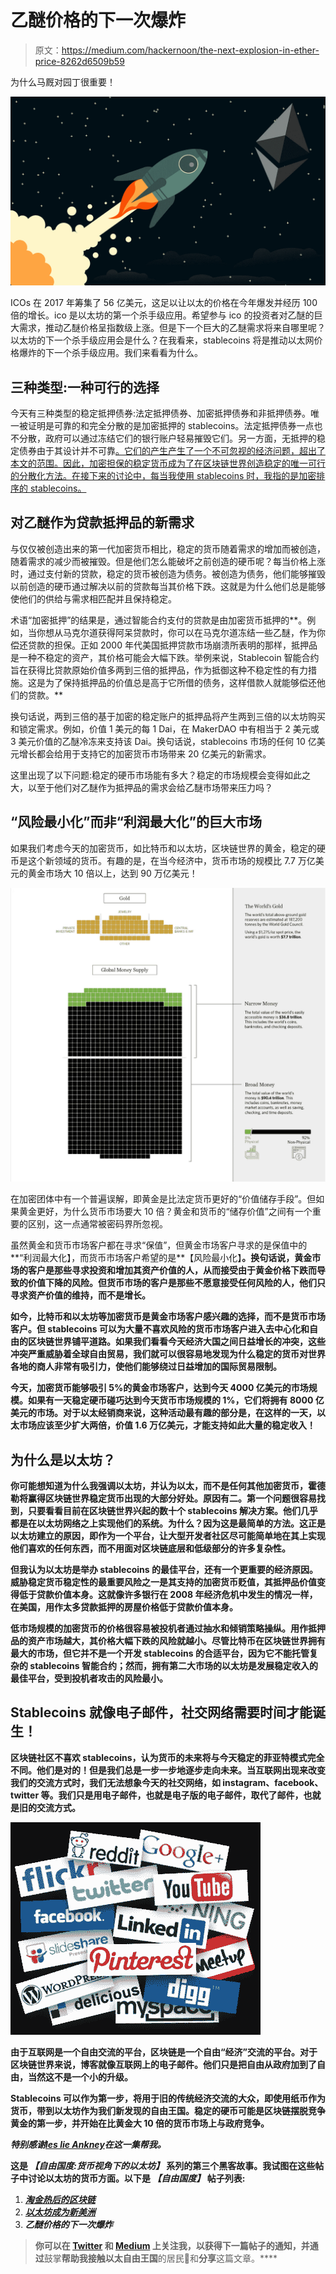 # 乙醚价格的下一次爆炸

> 原文：<https://medium.com/hackernoon/the-next-explosion-in-ether-price-8262d6509b59>

为什么马厩对园丁很重要！

![](img/c41a413c8d1f74d47e2df8c86dc7e567.png)

ICOs 在 2017 年筹集了 56 亿美元，这足以让以太的价格在今年爆发并经历 100 倍的增长。ico 是以太坊的第一个杀手级应用。希望参与 ico 的投资者对乙醚的巨大需求，推动乙醚价格呈指数级上涨。但是下一个巨大的乙醚需求将来自哪里呢？以太坊的下一个杀手级应用会是什么？在我看来，stablecoins 将是推动以太网价格爆炸的下一个杀手级应用。我们来看看为什么。

## 三种类型:一种可行的选择

今天有三种类型的稳定抵押债券:法定抵押债券、加密抵押债券和非抵押债券。唯一被证明是可靠的和完全分散的是加密抵押的 stablecoins。法定抵押债券一点也不分散，政府可以通过冻结它们的银行账户轻易摧毁它们。另一方面，无抵押的稳定债券由于其设计并不可靠[。它们的产生产生了一个不可忽视的经济问题，超出了本文的范围。因此，加密担保的稳定货币成为了在区块链世界创造稳定的唯一可行的分散化方法。在接下来的讨论中，每当我使用 stablecoins 时，我指的是加密排序的 stablecoins。](https://twitter.com/AbramSymons/status/998388581122142208)

## 对乙醚作为贷款抵押品的新需求

与仅仅被创造出来的第一代加密货币相比，稳定的货币随着需求的增加而被创造，随着需求的减少而被摧毁。但是他们怎么能破坏之前创造的硬币呢？每当价格上涨时，通过支付新的贷款，稳定的货币被创造为债务。被创造为债务，他们能够摧毁以前创造的硬币通过解决以前的贷款每当其价格下跌。这就是为什么他们总是能够使他们的供给与需求相匹配并且保持稳定。

术语“加密抵押”的结果是，通过智能合约支付的贷款是由加密货币抵押的**。例如，当你想从马克尔道获得阿呆贷款时，你可以在马克尔道冻结一些乙醚，作为你偿还贷款的担保。正如 2000 年代美国抵押贷款市场崩溃所表明的那样，抵押品是一种不稳定的资产，其价格可能会大幅下跌。举例来说，Stablecoin 智能合约旨在获得比贷款原始价值多两到三倍的抵押品，作为抵御这种不稳定性的有力措施。这是为了保持抵押品的价值总是高于它所借的债务，这样借款人就能够偿还他们的贷款。**

换句话说，两到三倍的基于加密的稳定账户的抵押品将产生两到三倍的以太坊购买和锁定需求。例如，价值 1 美元的每 1 Dai，在 MakerDAO 中有相当于 2 美元或 3 美元价值的乙醚冷冻来支持该 Dai。换句话说，stablecoins 市场的任何 10 亿美元增长都会给用于支持它的加密货币市场带来 20 亿美元的新需求。

这里出现了以下问题:稳定的硬币市场能有多大？稳定的市场规模会变得如此之大，以至于他们对乙醚作为抵押品的需求会给乙醚市场带来压力吗？

## “风险最小化”而非“利润最大化”的巨大市场

如果我们考虑今天的加密货币，如比特币和以太坊，区块链世界的黄金，稳定的硬币是这个新领域的货币。有趣的是，在当今经济中，货币市场的规模比 7.7 万亿美元的黄金市场大 10 倍以上，达到 90 万亿美元！

![](img/ac6404ff8f57d7a6c31b81dbdb57d747.png)

在加密团体中有一个普遍误解，即黄金是比法定货币更好的“价值储存手段”。但如果黄金更好，为什么货币市场要大 10 倍？黄金和货币的“储存价值”之间有一个重要的区别，这一点通常被密码界所忽视。

虽然黄金和货币市场客户都在寻求“保值”，但黄金市场客户寻求的是保值中的**“利润最大化】，而货币市场客户希望的是**【风险最小化】**。换句话说，黄金市场的客户是那些寻求投资和增加其资产价值的人，从而接受由于黄金价格下跌而导致的价值下降的风险。但货币市场的客户是那些不愿意接受任何风险的人，他们只寻求资产价值的维持，而不是增长。**

**如今，比特币和以太坊等加密货币是黄金市场客户感兴趣的选择，而不是货币市场客户。但 stablecoins 可以为大量不喜欢风险的货币市场客户进入去中心化和自由的区块链世界铺平道路。如果我们看看今天经济大国之间日益增长的冲突，这些冲突严重威胁着全球自由贸易，我们就可以很容易地发现为什么稳定的货币对世界各地的商人非常有吸引力，使他们能够绕过日益增加的国际贸易限制。**

**今天，加密货币能够吸引 5%的黄金市场客户，达到今天 4000 亿美元的市场规模。如果有一天稳定硬币碰巧达到今天货币市场规模的 1%，它们将拥有 8000 亿美元的市场。对于以太经销商来说，这种活动最有趣的部分是，在这样的一天，以太市场应该至少扩大两倍，价值 1.6 万亿美元，才能支持如此大量的稳定收入！**

## **为什么是以太坊？**

**你可能想知道为什么我强调以太坊，并认为以太，而不是任何其他加密货币，霍德勒将赢得区块链世界稳定货币出现的大部分好处。原因有二。第一个问题很容易找到，只要看看目前在区块链世界兴起的数十个 stablecoins 解决方案。他们几乎都是在以太坊网络之上实现他们的系统。为什么？因为这是最简单的方法。这正是以太坊建立的原因，即作为一个平台，让大型开发者社区尽可能简单地在其上实现他们喜欢的任何东西，而不用面对区块链底层和低级部分的许多复杂性。**

**但我认为以太坊是举办 stablecoins 的最佳平台，还有一个更重要的经济原因。威胁稳定货币稳定性的最重要风险之一是其支持的加密货币贬值，其抵押品价值变得低于贷款价值本身。这就像许多银行在 2008 年经济危机中发生的情况一样，在美国，用作太多贷款抵押的房屋价格低于贷款价值本身。**

**低市场规模的加密货币的价格很容易被投机者通过抽水和倾销策略操纵。用作抵押品的资产市场越大，其价格大幅下跌的风险就越小。尽管比特币在区块链世界拥有最大的市场，但它并不是一个开发 stablecoins 的合适平台，因为它不能托管复杂的 stablecoins 智能合约；然而，拥有第二大市场的以太坊是发展稳定收入的最佳平台，受到投机者攻击的风险最小。**

## **Stablecoins 就像电子邮件，社交网络需要时间才能诞生！**

**区块链社区不喜欢 stablecoins，认为货币的未来将与今天稳定的菲亚特模式完全不同。他们是对的！但是我们总是一步一步地逐步走向未来。当互联网出现来改变我们的交流方式时，我们无法想象今天的社交网络，如 instagram、facebook、twitter 等。我们只是用电子邮件，也就是电子版的电子邮件，取代了邮件，也就是旧的交流方式。**

**![](img/44ea1872f7f6daeda5f271f14b5971a5.png)**

**由于互联网是一个自由交流的平台，区块链是一个自由“经济”交流的平台。对于区块链世界来说，博客就像互联网上的电子邮件。他们只是把自由从政府加到了自由，当然这不是一个小的升级。**

**Stablecoins 可以作为第一步，将用于旧的传统经济交流的大众，即使用纸币作为货币，带到以太坊作为我们新发现的自由王国。稳定的硬币可能是区块链摆脱竞争黄金的第一步，并开始在比黄金大 10 倍的货币市场上与政府竞争。**

***特别感谢*[*les lie Ankney*](https://medium.com/u/2d75a4c1c09f?source=post_page-----8262d6509b59--------------------------------)*在这一集帮我。***

**这是 ***【自由国度:货币视角下的以太坊】*** 系列的第三个黑客故事。我试图在这些帖子中讨论以太坊的货币方面。以下是 ***【自由国度】*** 帖子列表:**

1.  **[*淘金热后的区块链*](https://hackernoon.com/blockchain-after-the-gold-rush-e1c6d3044dae)**
2.  **[*以太坊成为新美洲*](https://hackernoon.com/ethereum-as-a-new-america-80785903bf9f)**
3.  ***乙醚价格的下一次爆炸***

> **你可以在 [Twitter](https://twitter.com/AbramSymons) 和 [Medium](/@AbramSymons) 上关注我，以获得下一篇帖子的通知，并通过**鼓掌**帮助我接触以太自由王国**的居民👏和**分享**这篇文章。****